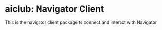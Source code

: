 # aiclub: Navigator Client

This is the navigator client package to connect and interact with Navigator
